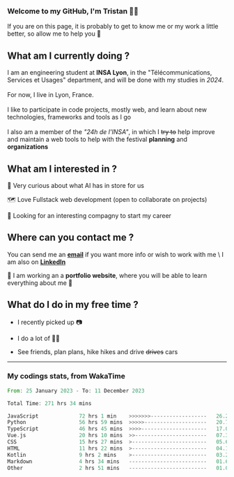 ### Welcome to my GitHub, I'm Tristan 👨‍💻

If you are on this page, it is probably to get to know me or my work a little better, so allow me to help you 💁

## What am I currently doing ?

I am an engineering student at **INSA Lyon**, in the "Télécommunications, Services et Usages" department, and will be done with my studies in *2024*. \
\
For now, I live in Lyon, France. \
\
I like to participate in code projects, mostly web, and learn about new technologies, frameworks and tools as I go
\
\
I also am a member of the *"24h de l'INSA"*, in which I ~~try to~~  help improve and maintain a web tools to help with the festival **planning** and **organizations**

## What am I interested in ?
   
   🤖 Very curious about what AI has in store for us
   
   🗺️ Love Fullstack web development (open to collaborate on projects)

   🤔 Looking for an interesting compagny to start my career

## Where can you contact me ?

You can send me an **[email](mailto:tristan.dve@gmail.com)** if you want more info or wish to work with me \\
I am also on **[LinkedIn](https://www.linkedin.com/in/tristan-devin/)**

🚧 I am working an a **portfolio website**, where you will be able to learn everything about me 🚧

## What do I do in my free time ?

 - I recently picked up 📷
   
 - I do a lot of 🧗‍♂️
   
 - See friends, plan plans, hike hikes and drive ~~drives~~ cars

---
### My codings stats, from WakaTime

<!--START_SECTION:waka-->

```rust
From: 25 January 2023 - To: 11 December 2023

Total Time: 271 hrs 34 mins

JavaScript             72 hrs 1 min    >>>>>>>------------------   26.24 %
Python                 56 hrs 59 mins  >>>>>--------------------   20.77 %
TypeScript             46 hrs 45 mins  >>>>---------------------   17.04 %
Vue.js                 20 hrs 10 mins  >>-----------------------   07.35 %
CSS                    15 hrs 27 mins  >------------------------   05.64 %
HTML                   11 hrs 22 mins  >------------------------   04.15 %
Kotlin                 9 hrs 2 mins    >------------------------   03.29 %
Markdown               4 hrs 34 mins   -------------------------   01.67 %
Other                  2 hrs 51 mins   -------------------------   01.04 %
```

<!--END_SECTION:waka-->
